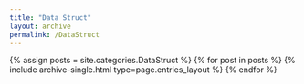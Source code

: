 ```yaml
---
title: "Data Struct"
layout: archive
permalink: /DataStruct
---
```



{% assign posts = site.categories.DataStruct %}
{% for post in posts %} {% include archive-single.html type=page.entries_layout %} {% endfor %}